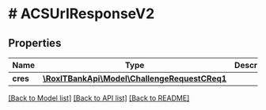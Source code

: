 # # ACSUrlResponseV2

## Properties

Name | Type | Description | Notes
------------ | ------------- | ------------- | -------------
**cres** | [**\RoxlTBankApi\Model\ChallengeRequestCReq1**](ChallengeRequestCReq1.md) |  |

[[Back to Model list]](../../README.md#models) [[Back to API list]](../../README.md#endpoints) [[Back to README]](../../README.md)
